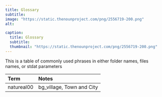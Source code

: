 ```yaml
---
title: Glossary
subtitle: 
image: "https://static.thenounproject.com/png/2556719-200.png"
alt: 

caption:
  title: Glossary
  subtitle: 
  thumbnail: "https://static.thenounproject.com/png/2556719-200.png"
---
```


This is a table of commonly used phrases in either folder names, files names, or stdat parameters

| Term | Notes | 
| :------------ | :---------- | 
| natureal00 | bg_village, Town and City |